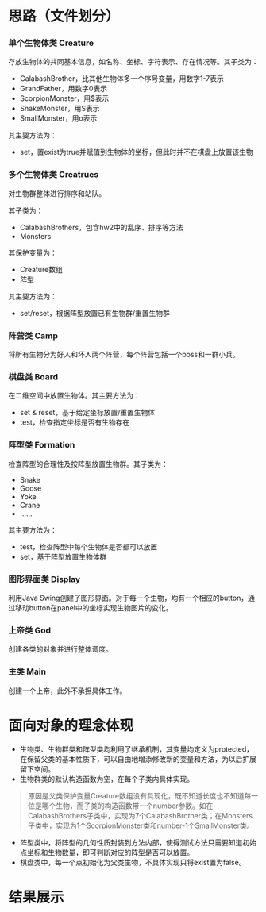 # 思路（文件划分）

### 单个生物体类 Creature

存放生物体的共同基本信息，如名称、坐标、字符表示、存在情况等。其子类为：

- CalabashBrother，比其他生物体多一个序号变量，用数字1-7表示
- GrandFather，用数字0表示
- ScorpionMonster，用$表示
- SnakeMonster，用S表示
- SmallMonster，用o表示

其主要方法为：

- set，置exist为true并赋值到生物体的坐标，但此时并不在棋盘上放置该生物

### 多个生物体类 Creatrues

对生物群整体进行排序和站队。

其子类为：

- CalabashBrothers，包含hw2中的乱序、排序等方法
- Monsters

其保护变量为：

- Creature数组
- 阵型

其主要方法为：

- set/reset，根据阵型放置已有生物群/重置生物群

### 阵营类 Camp

将所有生物分为好人和坏人两个阵营，每个阵营包括一个boss和一群小兵。

### 棋盘类 Board

在二维空间中放置生物体。其主要方法为：

- set & reset，基于给定坐标放置/重置生物体
- test，检查指定坐标是否有生物存在

### 阵型类 Formation

检查阵型的合理性及按阵型放置生物群。其子类为：

- Snake
- Goose
- Yoke
- Crane
- ……

其主要方法为：

- test，检查阵型中每个生物体是否都可以放置
- set，基于阵型放置生物体群

### 图形界面类 Display

利用Java Swing创建了图形界面。对于每一个生物，均有一个相应的button，通过移动button在panel中的坐标实现生物图片的变化。

### 上帝类 God

创建各类的对象并进行整体调度。

### 主类 Main

创建一个上帝，此外不承担具体工作。

# 面向对象的理念体现

- 生物类、生物群类和阵型类均利用了继承机制，其变量均定义为protected，在保留父类的基本性质下，可以自由地增添修改新的变量和方法，为以后扩展留下空间。
- 生物群类的默认构造函数为空，在每个子类内具体实现。
> 原因是父类保护变量Creature数组没有具现化，既不知道长度也不知道每一位是哪个生物，而子类的构造函数带一个number参数。如在CalabashBrothers子类中，实现为7个CalabashBrother类；在Monsters子类中，实现为1个ScorpionMonster类和number-1个SmallMonster类。

- 阵型类中，将阵型的几何性质封装到方法内部，使得测试方法只需要知道初始点坐标和生物数量，即可判断对应的阵型是否可以放置。
- 棋盘类中，每一个点初始化为父类生物，不具体实现只将exist置为false。


# 结果展示
